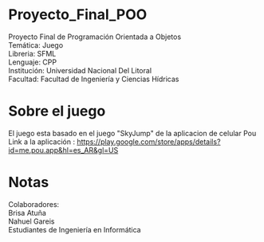 # Proyecto_Final_POO
Proyecto Final de Programación Orientada a Objetos  
Temática: Juego   
Libreria: SFML  
Lenguaje: CPP  
Institución: Universidad Nacional Del Litoral  
Facultad: Facultad de Ingeniería y Ciencias Hídricas  

# Sobre el juego
El juego esta basado en el juego "SkyJump" de la aplicacion de celular Pou
Link a la aplicación : https://play.google.com/store/apps/details?id=me.pou.app&hl=es_AR&gl=US

# Notas
Colaboradores:  
Brisa Atuña  
Nahuel Gareis  
Estudiantes de Ingeniería en Informática
